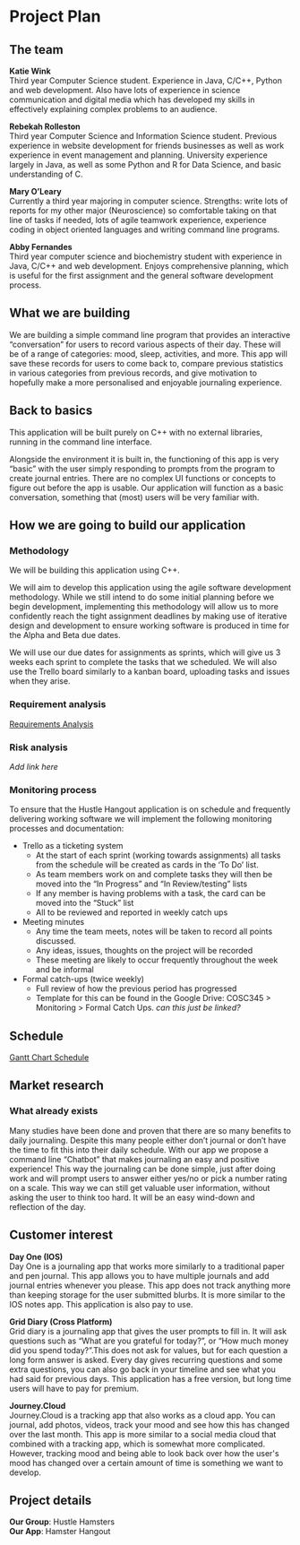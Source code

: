 # Project Plan

## The team
**Katie Wink**\
Third year Computer Science student. Experience in Java, C/C++, Python and web development. Also have lots of experience in science communication and digital media which has developed my skills in effectively explaining complex problems to an audience. 

**Rebekah Rolleston**\
Third year Computer Science and Information Science student. Previous experience in website development for friends businesses as well as work experience in event management and planning. University experience largely in Java, as well as some Python and R for Data Science, and basic understanding of C.

**Mary O’Leary**\
Currently a third year majoring in computer science. Strengths: write lots of reports for my other major (Neuroscience) so comfortable taking on that line of tasks if needed, lots of agile teamwork experience, experience coding in object oriented languages and writing command line programs. 

**Abby Fernandes**\
Third year computer science and biochemistry student with experience in Java, C/C++ and web development. Enjoys comprehensive planning, which is useful for the first assignment and the general software development process. 

## What we are building
We are building a simple command line program that provides an interactive “conversation” for users to record various aspects of their day. These will be of a range of categories: mood, sleep, activities, and more. This app will save these records for users to come back to, compare previous statistics in various categories from previous records, and give motivation to hopefully make a more personalised and enjoyable journaling experience.

## Back to basics
This application will be built purely on C++ with no external libraries, running in the command line interface.

Alongside the environment it is built in, the functioning of this app is very “basic” with the user simply responding to prompts from the program to create journal entries. There are no complex UI functions or concepts to figure out before the app is usable. Our application will function as a basic conversation, something that (most) users will be very familiar with.

## How we are going to build our application
### Methodology
We will be building this application using C++.

We will aim to develop this application using the agile software development methodology. While we still intend to do some initial planning before we begin development, implementing this methodology will allow us to more confidently reach the tight assignment deadlines by making use of iterative design and development to ensure working software is produced in time for the Alpha and Beta due dates.

We will use our due dates for assignments as sprints, which will give us 3 weeks each sprint to complete the tasks that we scheduled. We will also use the Trello board similarly to a kanban board, uploading tasks and issues when they arise.

### Requirement analysis
[Requirements Analysis](https://github.com/mary0L/Hustle-Hamster/blob/42e30d10332fa478a60209feb9cb33cdc6c2683d/Planning/Requirements%20and%20use%20cases%20-%20Version%202.pdf)

### Risk analysis
*Add link here*

### Monitoring process
To ensure that the Hustle Hangout application is on schedule and frequently delivering working software we will implement the following monitoring processes and documentation:
- Trello as a ticketing system
  - At the start of each sprint (working towards assignments) all tasks from the schedule will be created as cards in the ‘To Do’ list.
  - As team members work on and complete tasks they will then be  moved into the “In Progress” and “In Review/testing” lists
  - If any member is having problems with a task, the card can be moved into the “Stuck” list
  - All to be reviewed and reported in weekly catch ups
- Meeting minutes
  - Any time the team meets, notes will be taken to record all points discussed.
  - Any ideas, issues, thoughts on the project will be recorded
  - These meeting are likely to occur frequently throughout the week and be informal
- Formal catch-ups (twice weekly)
  - Full review of how the previous period has progressed
  - Template for this can be found in the Google Drive: COSC345 > Monitoring > Formal Catch Ups. *can this just be linked?*

## Schedule
[Gantt Chart Schedule](COSC345-Gantt-Chart.pdf)

## Market research
### What already exists
Many studies have been done and proven that there are so many benefits to daily journaling. Despite this many people either don’t journal or don’t have the time to fit this into their daily schedule. With our app we propose a command line “Chatbot” that makes journaling an easy and positive experience! This way the journaling can be done simple, just after doing work and will prompt users to answer either yes/no or pick a number rating on a scale. This way we can still get valuable user information, without asking the user to think too hard. It will be an easy wind-down and reflection of the day. 

## Customer interest
**Day One (IOS)**\
Day One is a journaling app that works more similarly to a traditional paper and pen journal. This app allows you to have multiple journals and add journal entries whenever you please. This app does not track anything more than keeping storage for the user submitted blurbs. It is more similar to the IOS notes app. This application is also pay to use. 

**Grid Diary (Cross Platform)**\
Grid diary is a journaling app that gives the user prompts to fill in. It will ask questions such as “What are you grateful for today?”, or “How much money did you spend today?”.This does not ask for values, but for each question a long form answer is asked. Every day gives recurring questions and some extra questions, you can also go back in your timeline and see what you had said for previous days. This application has a free version, but long time users will have to pay for premium.

**Journey.Cloud**\
Journey.Cloud is a tracking app that also works as a cloud app. You can journal, add photos, videos, track your mood and see how this has changed over the last month. This app is more similar to a social media cloud that combined with a tracking app, which is somewhat more complicated. However, tracking mood and being able to look back over how the user's mood has changed over a certain amount of time is something we want to develop. 

## Project details
**Our Group**: Hustle Hamsters\
**Our App**: Hamster Hangout
